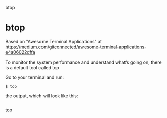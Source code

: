 btop
# btop

Based on "Awesome Terminal Applications" at https://medium.com/gitconnected/awesome-terminal-applications-e4a06022dffa

To monitor the system performance and understand what’s going on, there is a default tool called top

Go to your terminal and run:

```
$ top
```

the output, which will look like this:

![]()

top



